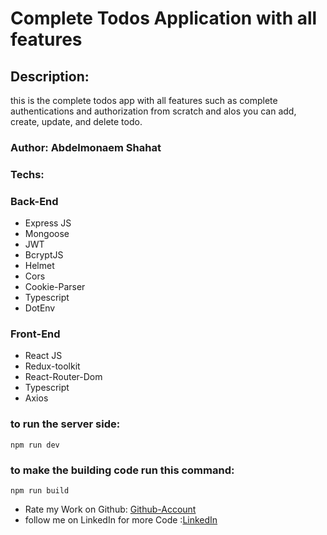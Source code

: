 # Complete Todos Application with all features

## Description:

this is the complete todos app with all features such as complete authentications and authorization from scratch and alos you can add, create, update, and delete todo.

### Author: Abdelmonaem Shahat

### Techs:

### Back-End

- Express JS
- Mongoose
- JWT
- BcryptJS
- Helmet
- Cors
- Cookie-Parser
- Typescript
- DotEnv

### Front-End

- React JS
- Redux-toolkit
- React-Router-Dom
- Typescript
- Axios

### to run the server side:

`npm run dev`

### to make the building code run this command:

`npm run build`

- Rate my Work on Github: [Github-Account](https://github.com/coder-abdo)
- follow me on LinkedIn for more Code :[LinkedIn](https://www.linkedin.com/in/abdelmonaem-shahat/)
